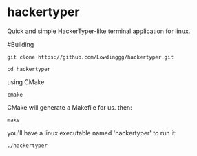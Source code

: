 # hackertyper
Quick and simple HackerTyper-like terminal application for linux.

#Building
```
git clone https://github.com/Lowdinggg/hackertyper.git
```
```
cd hackertyper
```
using CMake
```
cmake
```
CMake will generate a Makefile for us.
then: 
```
make
```
you'll have a linux executable named 'hackertyper'
to run it: 
```
./hackertyper
```
